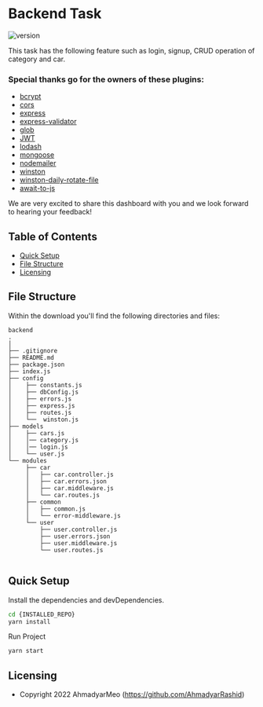 # Backend Task

![version](https://img.shields.io/badge/version-1.0.0-blue.svg)

This task has the following feature such as login, signup, CRUD operation of category and car.


### Special thanks go for the owners of these plugins:
- [bcrypt](https://www.npmjs.com/package/bcrypt)
- [cors](https://www.npmjs.com/package/cors)
- [express](https://expressjs.com/)
- [express-validator](https://express-validator.github.io/docs/)
- [glob](https://www.npmjs.com/package/glob)
- [JWT](https://jwt.io/)
- [lodash](https://lodash.com/)
- [mongoose](https://mongoosejs.com/docs/)
- [nodemailer](https://nodemailer.com/about/)
- [winston](https://www.npmjs.com/package/winston)
- [winston-daily-rotate-file](https://www.npmjs.com/package/winston-daily-rotate-file)
- [await-to-js](https://www.npmjs.com/package/await-to-js)

We are very excited to share this dashboard with you and we look forward to hearing your feedback!

## Table of Contents

* [Quick Setup](#quick-setup)
* [File Structure](#file-structure)
* [Licensing](#licensing)


## File Structure

Within the download you'll find the following directories and files:

```
backend
.
│
├── .gitignore
├── README.md
├── package.json
├── index.js
├── config
│    ├── constants.js
│    ├── dbConfig.js
│    ├── errors.js
│    ├── express.js
│    ├── routes.js
│    └──  winston.js
├── models  
│    ├── cars.js
│    │── category.js
│    │── login.js
│    └── user.js
└── modules
     ├── car
     │   ├── car.controller.js
     │   ├── car.errors.json
     │   ├── car.middleware.js
     │   └── car.routes.js
     ├── common
     │   ├── common.js
     │   └── error-middleware.js
     └── user
         ├── user.controller.js
         ├── user.errors.json
         ├── user.middleware.js
         └── user.routes.js     
   
```

## Quick Setup
Install the dependencies and devDependencies.

```sh
cd {INSTALLED_REPO}
yarn install
```

Run Project

```sh
yarn start
```

## Licensing

- Copyright 2022 AhmadyarMeo (https://github.com/AhmadyarRashid)
